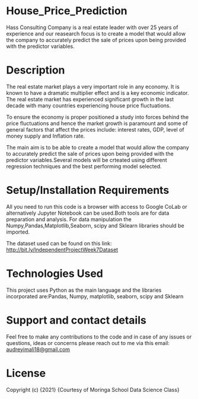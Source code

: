 # House_Price_Prediction
Hass Consulting Company is a real estate leader with over 25 years of experience and our reasearch focus is to create a model that would allow the company to accurately predict the sale of prices upon being provided with the predictor variables.

# Description
The real estate market plays a very important role in any economy. It is known to have a dramatic multiplier effect and is a key economic indicator. The real estate market has
experienced significant growth in the last decade with many countries experiencing house price fluctuations. 

To ensure the economy is proper positioned a study into forces behind the price fluctuations and hence the market growth is paramount and some of general factors that affect the prices include: interest rates, GDP, level of money supply and Inflation rate.

The main aim is to be able to create a model that would allow the company to accurately predict the sale of prices upon being provided with the predictor variables.Several models will be crteated using different regression techniques and the best performing model selected. 


# Setup/Installation Requirements
All you need to run this code is a browser with access to Google CoLab or alternatively Jupyter Notebook can be used.Both tools are for data preparation and analysis. For data manipulation the Numpy,Pandas,Matplotlib,Seaborn, scipy and Sklearn libraries should be imported.

The dataset used can be found on this link: http://bit.ly/IndependentProjectWeek7Dataset

# Technologies Used
This project uses Python as the main language and the libraries incorporated are:Pandas, Numpy, matplotlib, seaborn, scipy and Sklearn

# Support and contact details
Feel free to make any contributions to the code and in case of any issues or questions, ideas or concerns please reach out to me via this email: audreyimali18@gmail.com

# License
Copyright (c) {2021} {Courtesy of Moringa School Data Science Class}
